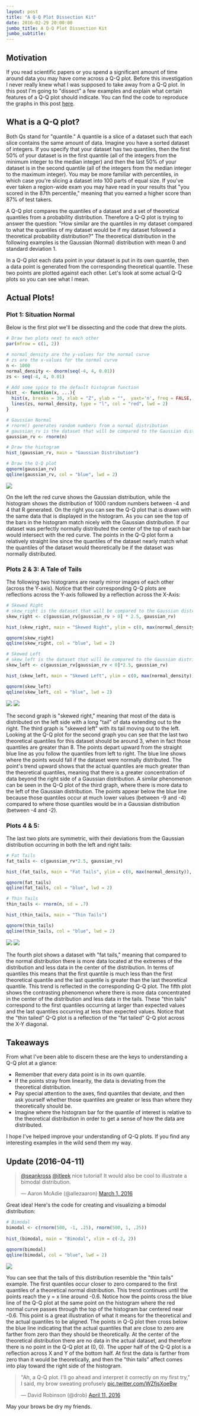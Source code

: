 ```yaml
---
layout: post
title: "A Q-Q Plot Dissection Kit"
date: 2016-02-29 20:00:00
jumbo_title: A Q-Q Plot Dissection Kit
jumbo_subtitle:
---
```


## Motivation

If you read scientific papers or you spend a significant amount of time around 
data you may have come across a Q-Q plot. Before this investigation I never
really knew what I was supposed to take away from a Q-Q plot. In this post
I'm going to "dissect" a few examples and explain what certain features of a 
Q-Q plot should indicate. You can find the code to reproduce the graphs in this
post
[here](https://github.com/seankross/seankross.github.io/blob/master/notes/qq.R).

## What is a Q-Q plot?

Both Qs stand for "quantile." A quantile is a slice of a dataset such that each
slice contains the same amount of data. Imagine you have a sorted dataset of
integers. If you specify that your dataset has two quantiles, then the first
50% of your dataset is in the first quantile (all of the integers from the
minimum integer to the median integer) and then the last 50% of your dataset is
in the second quantile (all of the integers from the median integer to the maximum 
integer). You may be more familiar with percentiles, in which case you're 
slicing a dataset into 100 parts of equal size. If you've ever taken a 
region-wide exam you may have read in your results that "you scored in the 87th 
percentile," meaning that you earned a higher score than 87% of test takers.

A Q-Q plot compares the quantiles of a dataset and a set of theoretical quantiles
from a probability distribution. Therefore a Q-Q plot is trying to answer the
question: "How similar are the quantiles in my dataset compared to what the
quantiles of my dataset would be if my dataset followed a theoretical probability
distribution?" The theoretical distribution in the following examples is the 
Gaussian (Normal) distribution with mean 0 and standard deviation 1.

In a Q-Q plot each data point in your dataset is put in its own quantile, then a
data point is generated from the corresponding theoretical quantile. These
two points are plotted against each other. Let's look at some actual Q-Q
plots so you can see what I mean.

## Actual Plots!

### Plot 1: Situation Normal

Below is the first plot we'll be dissecting and the code that drew the plots.

```r
# Draw two plots next to each other
par(mfrow = c(1, 2))

# normal_density are the y-values for the normal curve
# zs are the x-values for the normal curve
n <- 1000
normal_density <- dnorm(seq(-4, 4, 0.01))
zs <- seq(-4, 4, 0.01)

# Add some spice to the default histogram function
hist_ <- function(x, ...){
  hist(x, breaks = 30, xlab = "Z", ylab = "",  yaxt='n', freq = FALSE, ...)
  lines(zs, normal_density, type = "l", col = "red", lwd = 2)
}

# Gaussian Normal
# rnorm() generates random numbers from a normal distribution
# gaussian_rv is the dataset that will be compared to the Gaussian distribution
gaussian_rv <- rnorm(n)

# Draw the histogram
hist_(gaussian_rv, main = "Gaussian Distribution")

# Draw the Q-Q plot
qqnorm(gaussian_rv)
qqline(gaussian_rv, col = "blue", lwd = 2)
```

<img src="/img/gaussqq.png" class="img-thumbnail">

On the left the red curve shows the Gaussian distribution, while the histogram 
shows the distribution of 1000 random numbers between -4 and 4 that R generated. 
On the right you can
see the Q-Q plot that is drawn with the same data that is displayed in the
histogram. As you can see the top of the bars in the histogram match nicely with
the Gaussian distribution. If our dataset was perfectly normally distributed the
center of the top of each bar would intersect with the red curve. The points in
the Q-Q plot form a relatively straight line since the quantiles of the dataset
nearly match what the quantiles of the dataset would theoretically be if the
dataset was normally distributed.

### Plots 2 & 3: A Tale of Tails

The following two histograms are nearly mirror images of each other (across the
Y-axis). Notice that their corresponding Q-Q plots are reflections across
the Y-axis followed by a reflection across the X-Axis:

```r
# Skewed Right
# skew_right is the dataset that will be compared to the Gaussian distribution
skew_right <- c(gaussian_rv[gaussian_rv > 0] * 2.5, gaussian_rv)

hist_(skew_right, main = "Skewed Right", ylim = c(0, max(normal_density)))

qqnorm(skew_right)
qqline(skew_right, col = "blue", lwd = 2)

# Skewed Left
# skew_left is the dataset that will be compared to the Gaussian distribution
skew_left <- c(gaussian_rv[gaussian_rv < 0]*2.5, gaussian_rv)

hist_(skew_left, main = "Skewed Left", ylim = c(0, max(normal_density)))

qqnorm(skew_left)
qqline(skew_left, col = "blue", lwd = 2)
```

<img src="/img/rightqq.png" class="img-thumbnail">
<img src="/img/leftqq.png" class="img-thumbnail">

The second graph is "skewed right," meaning that most of the data is distributed
on the left side with a long "tail" of data extending out to the right. The
third graph is "skewed left" with its tail moving out to the left. Looking at
the Q-Q plot for the second graph you can see that the last two theoretical
quantiles for this dataset should be around 3, when in fact those quantiles are
greater than 8. The points depart upward from the straight blue line as you
follow the quantiles from left to right. The blue line shows where the points
would fall if the dataset were normally distributed. The point's trend upward
shows that the actual quantiles are much greater than the theoretical quantiles,
meaning that there is a greater concentration of data beyond the right side of
a Gaussian distribution. A similar phenomenon can be seen in the Q-Q plot of the
third graph, where there is more data to the left of the Gaussian distribution.
The points appear below the blue line because those quantiles occur at much
lower values (between -9 and -4) compared to where those quantiles would be in a
Gaussian distribution (between -4 and -2).

### Plots 4 & 5: 

The last two plots are symmetric, with their deviations from the Gaussian 
distribution occurring in both the left and right tails:

```r
# Fat Tails
fat_tails <- c(gaussian_rv*2.5, gaussian_rv)

hist_(fat_tails, main = "Fat Tails", ylim = c(0, max(normal_density)), xlim = c(-10, 10))

qqnorm(fat_tails)
qqline(fat_tails, col = "blue", lwd = 2)

# Thin Tails
thin_tails <- rnorm(n, sd = .7)

hist_(thin_tails, main = "Thin Tails")

qqnorm(thin_tails)
qqline(thin_tails, col = "blue", lwd = 2)
```

<img src="/img/fatqq.png" class="img-thumbnail">
<img src="/img/thinqq.png" class="img-thumbnail">

The fourth plot shows a dataset with "fat tails," meaning that compared to the normal
distribution there is more data located at the extremes of the distribution and
less data in the center of the distribution. In terms of quantiles this means
that the first quantile is much less than the first theoretical quantile and the
last quantile is greater than the last theoretical quantile. This trend is
reflected in the corresponding Q-Q plot. The fifth plot shows the contrasting
phenomenon where there is more data concentrated in the center of the distribution
and less data in the tails. These "thin tails" correspond to the first quantiles
occurring at larger than expected values and the last quantiles occurring at
less than expected values. Notice that the "thin tailed" Q-Q plot is a reflection
of the "fat tailed" Q-Q plot across the X-Y diagonal.

## Takeaways

From what I've been able to discern these are the keys to understanding a Q-Q 
plot at a glance:

- Remember that every data point is in its own quantile.
- If the points stray from linearity, the data is deviating from the
theoretical distribution.
- Pay special attention to the axes, find quantiles that deviate, and then ask
yourself whether those quantiles are greater or less than where they theoretically should 
be. 
- Imagine where the histogram bar for the quantile of interest is relative to
the theoretical distribution in order to get a sense of how the data are 
distributed.

I hope I've helped improve your understanding of Q-Q plots. If you find any
interesting examples in the wild send them my way.

## Update (2016-04-11)

<blockquote class="twitter-tweet" data-conversation="none" data-lang="en"><p lang="en" dir="ltr"><a href="https://twitter.com/seankross">@seankross</a> <a href="https://twitter.com/jtleek">@jtleek</a> nice tutorial! It would also be cool to illustrate a bimodal distribution.</p>&mdash; Aaron McAdie (@allezaaron) <a href="https://twitter.com/allezaaron/status/704772815354880000">March 1, 2016</a></blockquote>
<script async src="//platform.twitter.com/widgets.js" charset="utf-8"></script>

Great idea! Here's the code for creating and visualizing a bimodal distribution:

```r
# Bimodal
bimodal <- c(rnorm(500, -1, .25), rnorm(500, 1, .25))
  
hist_(bimodal, main = "Bimodal", xlim = c(-2, 2))

qqnorm(bimodal)
qqline(bimodal, col = "blue", lwd = 2)
```

<img src="/img/biqq.png" class="img-thumbnail">

You can see that the tails of this distribution resemble the "thin tails"
example. The first quantiles occur closer to zero compared to the first
quantiles of a theoretical normal distribution. This trend continues until the
points reach the y = x line around -0.6. Notice how the points cross the blue
line of the Q-Q plot at the same point on the histogram where the red normal
curve passes through the top of the histogram bar centered near -0.6. This point
is a great illustration of what it means for the theoretical and the actual 
quantiles to be aligned. The points in Q-Q plot then cross below the blue line
indicating that the actual quantiles that are close to zero are farther from
zero than they should be theoretically. At the center of the theoretical
distribution there are no data in the actual dataset, and therefore there is no
point in the Q-Q plot at (0, 0). The upper half of the Q-Q plot is a reflection
across X and Y of the bottom half. At first the data is farther from zero than
it would be theoretically, and then the "thin tails" affect comes into play
toward the right side of the histogram.

<blockquote class="twitter-tweet" data-lang="en"><p lang="en" dir="ltr">&quot;Ah, a Q-Q plot. I&#39;ll go ahead and interpret it correctly on my first try,&quot; I said, my brow sweating profusely <a href="https://t.co/WZfjsXoeBw">pic.twitter.com/WZfjsXoeBw</a></p>&mdash; David Robinson (@drob) <a href="https://twitter.com/drob/status/719551926350716928">April 11, 2016</a></blockquote>
<script async src="//platform.twitter.com/widgets.js" charset="utf-8"></script>

May your brows be dry my friends.

